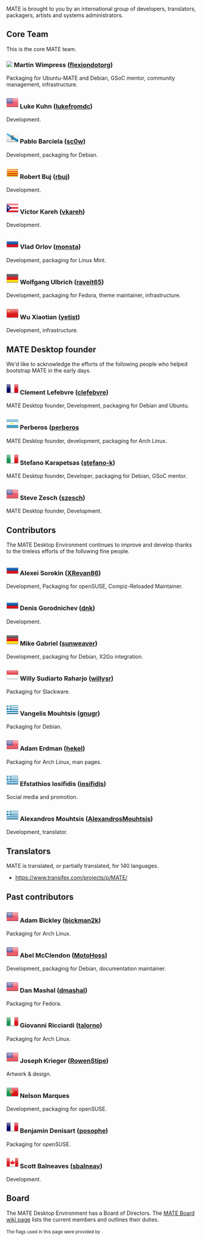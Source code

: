 <!--
.. link:
.. description:
.. tags:
.. date: 2011-12-05 07:25:21
.. title: Team
.. slug: team
-->

MATE is brought to you by an international group of developers,
translators, packagers, artists and systems administrators.

## Core Team

This is the core MATE team.

### ![](/assets/img/flags/32/United%20Kingdom\(Great%20Britain\).png) Martin Wimpress ([flexiondotorg](https://github.com/flexiondotorg))

Packaging for Ubuntu-MATE and Debian, GSoC mentor, community management, infrastructure.

### ![](/assets/img/flags/32/USA.png) Luke Kuhn ([lukefromdc](https://github.com/lukefromdc))

Development.

### ![](/assets/img/flags/32/Galicia.png) Pablo Barciela ([sc0w](https://github.com/sc0w))

Development, packaging for Debian.

### ![](/assets/img/flags/32/Catalonia.png) Robert Buj ([rbuj](https://github.com/rbuj))

Development.

### ![](/assets/img/flags/32/Puerto%20Rico.png) Victor Kareh ([vkareh](https://github.com/vkareh))

Development.

### ![](/assets/img/flags/32/Russian%20Federation.png) Vlad Orlov ([monsta](https://github.com/monsta))

Development, packaging for Linux Mint.

### ![](/assets/img/flags/32/Germany.png) Wolfgang Ulbrich ([raveit65](https://github.com/raveit65))

Development, packaging for Fedora, theme maintainer, infrastructure.

### ![](/assets/img/flags/32/China.png) Wu Xiaotian ([yetist](https://github.com/yetist))

Development, infrastructure.



## MATE Desktop founder

We'd like to acknowledge the efforts of the following people who
helped bootstrap MATE in the early days.

### ![](/assets/img/flags/32/France.png) Clement Lefebvre ([clefebvre](https://github.com/clefebvre))

MATE Desktop founder, Development, packaging for Debian and Ubuntu.

### ![](/assets/img/flags/32/Argentina.png) Perberos ([perberos]((https://github.com/perberos))

MATE Desktop founder, development, packaging for Arch Linux.

### ![](/assets/img/flags/32/Italy.png) Stefano Karapetsas ([stefano-k](https://github.com/stefano-k))

MATE Desktop founder, Developer, packaging for Debian, GSoC mentor.

### ![](/assets/img/flags/32/USA.png) Steve Zesch ([szesch](https://github.com/szesch))

MATE Desktop founder, Development.



## Contributors

The MATE Desktop Environment continues to improve and develop thanks
to the tireless efforts of the following fine people.

### ![](/assets/img/flags/32/Russian%20Federation.png) Alexei Sorokin ([XRevan86](https://github.com/XRevan86))

Development, Packaging for openSUSE, Compiz-Reloaded Maintainer.

### ![](/assets/img/flags/32/Russian%20Federation.png) Denis Gorodnichev ([dnk](https://github.com/dnk))

Development.

### ![](/assets/img/flags/32/Germany.png) Mike Gabriel ([sunweaver](https://github.com/sunweaver))

Development, packaging for Debian, X2Go integration.

### ![](/assets/img/flags/32/Indonesia.png) Willy Sudiarto Raharjo ([willysr](https://github.com/willysr))

Packaging for Slackware.

### ![](/assets/img/flags/32/Greece.png) Vangelis Mouhtsis ([gnugr](https://github.com/gnugr))

Packaging for Debian.

### ![](/assets/img/flags/32/USA.png) Adam Erdman ([hekel](https://github.com/hekel))

Packaging for Arch Linux, man pages.

### ![](/assets/img/flags/32/Greece.png) Efstathios Iosifidis ([iosifidis](https://github.com/iosifidis))

Social media and promotion.

### ![](/assets/img/flags/32/Greece.png) Alexandros Mouhtsis ([AlexandrosMouhtsis](https://github.com/AlexandrosMouhtsis))

Development, translator.



## Translators

MATE is translated, or partially translated, for 140 languages.

  * <https://www.transifex.com/projects/p/MATE/>



## Past contributors

### ![](/assets/img/flags/32/USA.png) Adam Bickley ([bickman2k](https://github.com/bickman2k))

Packaging for Arch Linux.

### ![](/assets/img/flags/32/USA.png) Abel McClendon ([MotoHoss](https://github.com/MotoHoss))

Development, packaging for Debian, documentation maintainer.

### ![](/assets/img/flags/32/USA.png) Dan Mashal ([dmashal](https://github.com/dmashal))

Packaging for Fedora.

### ![](/assets/img/flags/32/Italy.png) Giovanni Ricciardi ([talorno](https://github.com/talorno))

Packaging for Arch Linux.

### ![](/assets/img/flags/32/USA.png) Joseph Krieger ([RowenStipe](https://github.com/RowenStipe))

Artwork & design.

### ![](/assets/img/flags/32/Portugal.png) Nelson Marques

Development, packaging for openSUSE.

### ![](/assets/img/flags/32/France.png) Benjamin Denisart ([posophe](https://github.com/posophe))

Packaging for openSUSE.

### ![](/assets/img/flags/32/Canada.png) Scott Balneaves ([sbalneav](https://github.com/sbalneav))

Development.



## Board

The MATE Desktop Environment has a Board of Directors. The
[MATE Board wiki page](http://wiki.mate-desktop.com/board)
lists the current members and outlines their duties.

<small>
The flags used in this page were provided by <http://www.icondrawer.com>.
</small>
